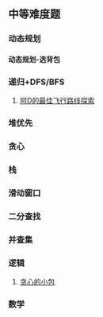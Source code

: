 ## 中等难度题

### 动态规划


#### 动态规划-选背包

### 递归+DFS/BFS
1. [阿D的最佳飞行路线探索](AirPortsWay.java)

### 堆优先

### 贪心

### 栈

### 滑动窗口

### 二分查找


### 并查集


### 逻辑
1. [贪心的小包](GreedySweet.java)

### 数学